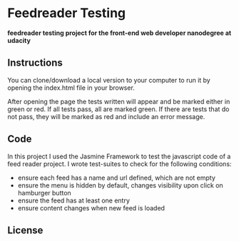 # Feedreader Testing
**feedreader testing project for the front-end web developer nanodegree at udacity**

## Instructions

You can clone/download a local version to your computer to run it by opening the index.html file in your browser.

After opening the page the tests written will appear and be marked either in green or red. If all tests pass, all are marked green. If there are tests that do not pass, they will be marked as red and include an error message. 

## Code

In this project I used the Jasmine Framework to test the javascript code of a feed reader project. I wrote test-suites to check for the following conditions:

* ensure each feed has a name and url defined, which are not empty
* ensure the menu is hidden by default, changes visibility upon click on hamburger button
* ensure the feed has at least one entry
* ensure content changes when new feed is loaded

## License
